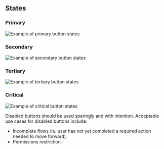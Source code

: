 ## States

### Primary

![Example of primary button states](/assets/components/button/button-state-primary.png)

### Secondary

![Example of secondary button states](/assets/components/button/button-state-secondary.png)

### Tertiary

![Example of tertiary button states](/assets/components/button/button-state-tertiary.png)

### Critical

![Example of critical button states](/assets/components/button/button-state-critical.png)

Disabled buttons should be used sparingly and with intention. Acceptable use cases for disabled buttons include:

- Incomplete flows (ie. user has not yet completed a required action needed to move forward).
- Permissions restriction.